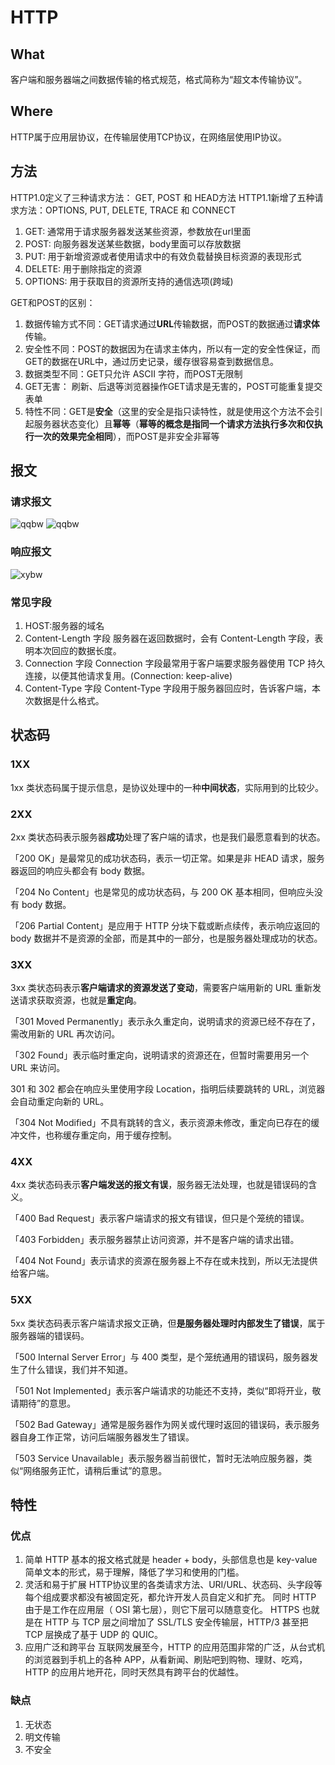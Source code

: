 # HTTP

## What

客户端和服务器端之间数据传输的格式规范，格式简称为“超文本传输协议”。

## Where

HTTP属于应用层协议，在传输层使用TCP协议，在网络层使用IP协议。

## 方法

HTTP1.0定义了三种请求方法： GET, POST 和 HEAD方法
HTTP1.1新增了五种请求方法：OPTIONS, PUT, DELETE, TRACE 和 CONNECT

1. GET: 通常用于请求服务器发送某些资源，参数放在url里面
2. POST: 向服务器发送某些数据，body里面可以存放数据
3. PUT: 用于新增资源或者使用请求中的有效负载替换目标资源的表现形式
4. DELETE: 用于删除指定的资源
5. OPTIONS: 用于获取目的资源所支持的通信选项(跨域)

GET和POST的区别：

1. 数据传输方式不同：GET请求通过**URL**传输数据，而POST的数据通过**请求体**传输。
2. 安全性不同：POST的数据因为在请求主体内，所以有一定的安全性保证，而GET的数据在URL中，通过历史记录，缓存很容易查到数据信息。
3. 数据类型不同：GET只允许 ASCII 字符，而POST无限制
4. GET无害： 刷新、后退等浏览器操作GET请求是无害的，POST可能重复提交表单
5. 特性不同：GET是**安全**（这里的安全是指只读特性，就是使用这个方法不会引起服务器状态变化）且**幂等**（**幂等的概念是指同一个请求方法执行多次和仅执行一次的效果完全相同**），而POST是非安全非幂等

## 报文

### 请求报文

![qqbw](https://user-gold-cdn.xitu.io/2019/6/14/16b545c9bac2897b?imageView2/0/w/1280/h/960/format/webp/ignore-error/1)
![qqbw](https://user-gold-cdn.xitu.io/2019/6/14/16b545c9bab6133b?imageView2/0/w/1280/h/960/format/webp/ignore-error/1)

### 响应报文

![xybw](https://user-gold-cdn.xitu.io/2019/6/14/16b545c9bae12825?imageView2/0/w/1280/h/960/format/webp/ignore-error/1)

### 常见字段

1. HOST:服务器的域名
2. Content-Length 字段
服务器在返回数据时，会有 Content-Length 字段，表明本次回应的数据长度。
3. Connection 字段
Connection 字段最常用于客户端要求服务器使用 TCP 持久连接，以便其他请求复用。(Connection: keep-alive)
4. Content-Type 字段
Content-Type 字段用于服务器回应时，告诉客户端，本次数据是什么格式。

## 状态码

### 1XX

1xx 类状态码属于提示信息，是协议处理中的一种**中间状态**，实际用到的比较少。

### 2XX

2xx 类状态码表示服务器**成功**处理了客户端的请求，也是我们最愿意看到的状态。

「200 OK」是最常见的成功状态码，表示一切正常。如果是非 HEAD 请求，服务器返回的响应头都会有 body 数据。

「204 No Content」也是常见的成功状态码，与 200 OK 基本相同，但响应头没有 body 数据。

「206 Partial Content」是应用于 HTTP 分块下载或断点续传，表示响应返回的 body 数据并不是资源的全部，而是其中的一部分，也是服务器处理成功的状态。

### 3XX

3xx 类状态码表示**客户端请求的资源发送了变动**，需要客户端用新的 URL 重新发送请求获取资源，也就是**重定向**。

「301 Moved Permanently」表示永久重定向，说明请求的资源已经不存在了，需改用新的 URL 再次访问。

「302 Found」表示临时重定向，说明请求的资源还在，但暂时需要用另一个 URL 来访问。

301 和 302 都会在响应头里使用字段 Location，指明后续要跳转的 URL，浏览器会自动重定向新的 URL。

「304 Not Modified」不具有跳转的含义，表示资源未修改，重定向已存在的缓冲文件，也称缓存重定向，用于缓存控制。

### 4XX

4xx 类状态码表示**客户端发送的报文有误**，服务器无法处理，也就是错误码的含义。

「400 Bad Request」表示客户端请求的报文有错误，但只是个笼统的错误。

「403 Forbidden」表示服务器禁止访问资源，并不是客户端的请求出错。

「404 Not Found」表示请求的资源在服务器上不存在或未找到，所以无法提供给客户端。

### 5XX

5xx 类状态码表示客户端请求报文正确，但**是服务器处理时内部发生了错误**，属于服务器端的错误码。

「500 Internal Server Error」与 400 类型，是个笼统通用的错误码，服务器发生了什么错误，我们并不知道。

「501 Not Implemented」表示客户端请求的功能还不支持，类似“即将开业，敬请期待”的意思。

「502 Bad Gateway」通常是服务器作为网关或代理时返回的错误码，表示服务器自身工作正常，访问后端服务器发生了错误。

「503 Service Unavailable」表示服务器当前很忙，暂时无法响应服务器，类似“网络服务正忙，请稍后重试”的意思。

## 特性

### 优点

1. 简单
HTTP 基本的报文格式就是 header + body，头部信息也是 key-value 简单文本的形式，易于理解，降低了学习和使用的门槛。
2. 灵活和易于扩展
HTTP协议里的各类请求方法、URI/URL、状态码、头字段等每个组成要求都没有被固定死，都允许开发人员自定义和扩充。
同时 HTTP 由于是工作在应用层（ OSI 第七层），则它下层可以随意变化。
HTTPS 也就是在 HTTP 与 TCP 层之间增加了 SSL/TLS 安全传输层，HTTP/3 甚至把 TCP 层换成了基于 UDP 的 QUIC。
3. 应用广泛和跨平台
互联网发展至今，HTTP 的应用范围非常的广泛，从台式机的浏览器到手机上的各种 APP，从看新闻、刷贴吧到购物、理财、吃鸡，HTTP 的应用片地开花，同时天然具有跨平台的优越性。

### 缺点

1. 无状态
2. 明文传输
3. 不安全
